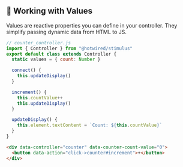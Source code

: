 ## 💾 Working with Values

Values are reactive properties you can define in your controller. They simplify passing dynamic data from HTML to JS.

```javascript
// counter_controller.js
import { Controller } from "@hotwired/stimulus"
export default class extends Controller {
  static values = { count: Number }

  connect() {
    this.updateDisplay()
  }

  increment() {
    this.countValue++
    this.updateDisplay()
  }

  updateDisplay() {
    this.element.textContent = `Count: ${this.countValue}`
  }
}
```

```html
<div data-controller="counter" data-counter-count-value="0">
  <button data-action="click->counter#increment">+</button>
</div>
```